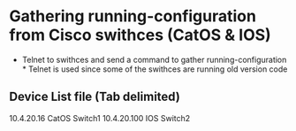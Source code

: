# Gathering running-configuration from Cisco swithces (CatOS & IOS)

  - Telnet to swithces and send a command to gather running-configuration  
  \* Telnet is used since some of the swithces are running old version code

## Device List file (Tab delimited)
10.4.20.16 CatOS Switch1
10.4.20.100 IOS Switch2

